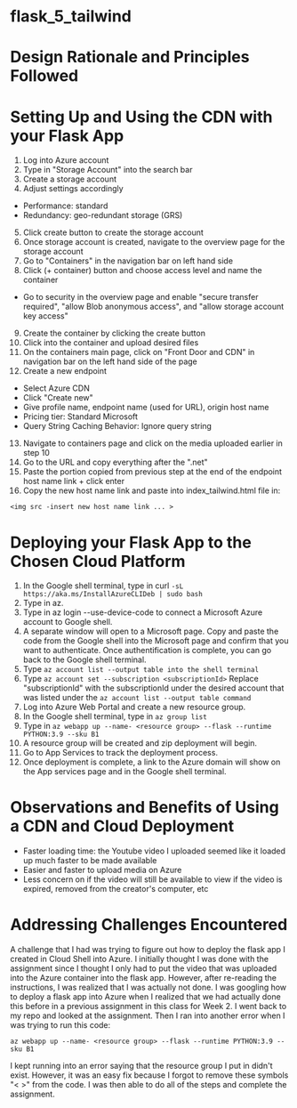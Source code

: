 # flask_5_tailwind

# Design Rationale and Principles Followed

# Setting Up and Using the CDN with your Flask App

1. Log into Azure account
2. Type in "Storage Account" into the search bar
3. Create a storage account
4. Adjust settings accordingly
- Performance: standard
- Redundancy: geo-redundant storage (GRS)
5. Click create button to create the storage account
6. Once storage account is created, navigate to the overview page for the storage account
7. Go to "Containers" in the navigation bar on left hand side
8. Click (+ container) button and choose access level and name the container
- Go to security in the overview page and enable "secure transfer required", "allow Blob anonymous access", and "allow storage account key access"
9. Create the container by clicking the create button
10. Click into the container and upload desired files
11. On the containers main page, click on "Front Door and CDN" in navigation bar on the left hand side of the page
12. Create a new endpoint
- Select Azure CDN
- Click "Create new"
- Give profile name, endpoint name (used for URL), origin host name
- Pricing tier: Standard Microsoft
- Query String Caching Behavior: Ignore query string
13. Navigate to containers page and click on the media uploaded earlier in step 10
14. Go to the URL and copy everything after the ".net"
15. Paste the portion copied from previous step at the end of the endpoint host name link + click enter
16. Copy the new host name link and paste into index_tailwind.html file in:

  ```<img src -insert new host name link ... >```

# Deploying your Flask App to the Chosen Cloud Platform

1. In the Google shell terminal, type in curl ```-sL https://aka.ms/InstallAzureCLIDeb | sudo bash```
2. Type in az.
3. Type in az login --use-device-code to connect a Microsoft Azure account to Google shell.
4. A separate window will open to a Microsoft page. Copy and paste the code from the Google shell into the Microsoft page and confirm that you want to authenticate. Once authentification is complete, you can go back to the Google shell terminal.
5. Type ```az account list --output table into the shell terminal```
6. Type ```az account set --subscription <subscriptionId>``` Replace "subscriptionId" with the subscriptionId under the desired account that was listed under the ```az account list --output table command```
7. Log into Azure Web Portal and create a new resource group.
8. In the Google shell terminal, type in ```az group list```
9. Type in ```az webapp up --name- <resource group> --flask --runtime PYTHON:3.9 --sku B1```
10. A resource group will be created and zip deployment will begin.
11. Go to App Services to track the deployment process.
12. Once deployment is complete, a link to the Azure domain will show on the App services page and in the Google shell terminal.

# Observations and Benefits of Using a CDN and Cloud Deployment

- Faster loading time: the Youtube video I uploaded seemed like it loaded up much faster to be made available
- Easier and faster to upload media on Azure
- Less concern on if the video will still be available to view if the video is expired, removed from the creator's computer, etc
  
# Addressing Challenges Encountered

A challenge that I had was trying to figure out how to deploy the flask app I created in Cloud Shell into Azure. I initially thought I was done with the assignment since I thought I only had to put the video that was uploaded into the Azure container into the flask app. However, after re-reading the instructions, I was realized that I was actually not done. I was googling how to deploy a flask app into Azure when I realized that we had actually done this before in a previous assignment in this class for Week 2. I went back to my repo and looked at the assignment. Then I ran into another error when I was trying to run this code:

```az webapp up --name- <resource group> --flask --runtime PYTHON:3.9 --sku B1```

I kept running into an error saying that the resource group I put in didn't exist. However, it was an easy fix because I forgot to remove these symbols "< >" from the code. I was then able to do all of the steps and complete the assignment.
